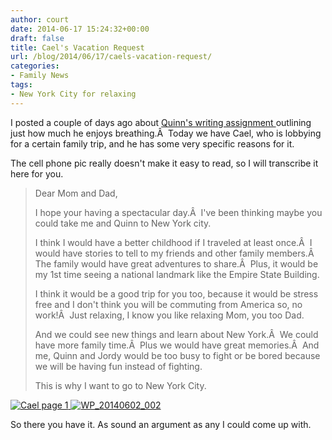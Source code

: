 ```yaml
---
author: court
date: 2014-06-17 15:24:32+00:00
draft: false
title: Cael's Vacation Request
url: /blog/2014/06/17/caels-vacation-request/
categories:
- Family News
tags:
- New York City for relaxing
---
```


I posted a couple of days ago about [Quinn's writing assignment ](http://www.vallentyne.com/blog/2014/06/09/quinns-favourite-hobby/)outlining just how much he enjoys breathing.Â  Today we have Cael, who is lobbying for a certain family trip, and he has some very specific reasons for it.

The cell phone pic really doesn't make it easy to read, so I will transcribe it here for you.


<blockquote>Dear Mom and Dad,

I hope your having a spectacular day.Â  I've been thinking maybe you could take me and Quinn to New York city.

I think I would have a better childhood if I traveled at least once.Â  I would have stories to tell to my friends and other family members.Â  The family would have great adventures to share.Â  Plus, it would be my 1st time seeing a national landmark like the Empire State Building.

I think it would be a good trip for you too, because it would be stress free and I don't think you will be commuting from America so, no work!Â  Just relaxing, I know you like relaxing Mom, you too Dad.

And we could see new things and learn about New York.Â  We could have more family time.Â  Plus we would have great memories.Â  And me, Quinn and Jordy would be too busy to fight or be bored because we will be having fun instead of fighting.

This is why I want to go to New York City.</blockquote>


[![Cael page 1](http://www.vallentyne.com/blog/wp-content/uploads/2014/06/WP_20140602_001-576x1024.jpg)
](http://www.vallentyne.com/blog/2014/06/17/caels-vacation-request/wp_20140602_001/) [![WP_20140602_002](http://www.vallentyne.com/blog/wp-content/uploads/2014/06/WP_20140602_002-576x1024.jpg)
](http://www.vallentyne.com/blog/2014/06/17/caels-vacation-request/wp_20140602_002/)

So there you have it. As sound an argument as any I could come up with.
